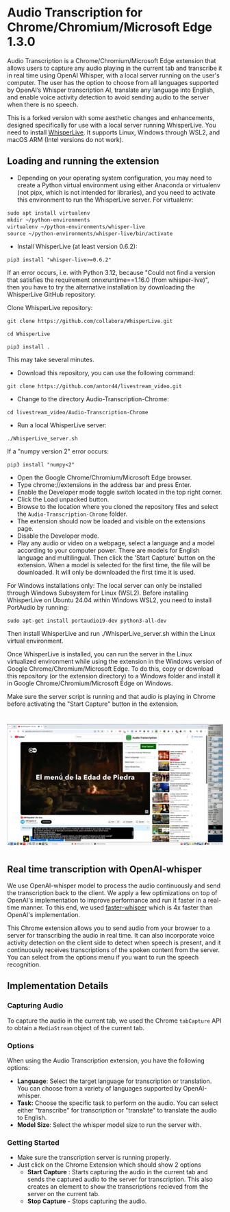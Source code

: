 # Audio Transcription for Chrome/Chromium/Microsoft Edge 1.3.0

Audio Transcription is a Chrome/Chromium/Microsoft Edge extension that allows users to capture any audio playing in the current tab and transcribe it in real time using OpenAI Whisper, with a local server running on the user's computer. The user has the option to choose from all languages supported by OpenAI’s Whisper transcription AI, translate any language into English, and enable voice activity detection to avoid sending audio to the server when there is no speech.

This is a forked version with some aesthetic changes and enhancements, designed specifically for use with a local server running WhisperLive. You need to install [WhisperLive](https://github.com/collabora/WhisperLive). It supports Linux, Windows through WSL2, and macOS ARM (Intel versions do not work).


## Loading and running the extension
- Depending on your operating system configuration, you may need to create a Python virtual environment using either Anaconda or virtualenv (not pipx, which is not intended for libraries), and you need to activate this environment to run the WhisperLive server. For virtualenv:
````
sudo apt install virtualenv
mkdir ~/python-environments
virtualenv ~/python-environments/whisper-live
source ~/python-environments/whisper-live/bin/activate
````
- Install WhisperLive (at least version 0.6.2):
```
pip3 install "whisper-live>=0.6.2"
```
If an error occurs, i.e. with Python 3.12, because "Could not find a version that satisfies the requirement onnxruntime==1.16.0 (from whisper-live)", then you have to
try the alternative installation by downloading the WhisperLive GitHub repository:


Clone WhisperLive repository:
```
git clone https://github.com/collabora/WhisperLive.git

```
```
cd WhisperLive
```
```
pip3 install .
```
This may take several minutes.

- Download this repository, you can use the following command:
```
git clone https://github.com/antor44/livestream_video.git
```
- Change to the directory Audio-Transcription-Chrome:
```
cd livestream_video/Audio-Transcription-Chrome
```
- Run a local WhisperLive server:
```
./WhisperLive_server.sh
```
If a "numpy version 2" error occurs:
```
pip3 install "numpy<2"
```
- Open the Google Chrome/Chromium/Microsoft Edge browser.
- Type chrome://extensions in the address bar and press Enter.
- Enable the Developer mode toggle switch located in the top right corner.
- Click the Load unpacked button.
- Browse to the location where you cloned the repository files and select the ```Audio-Transcription-Chrome``` folder.
- The extension should now be loaded and visible on the extensions page.
- Disable the Developer mode.
- Play any audio or video on a webpage, select a language and a model according to your computer power. There are models for English language and multilingual. Then click the 'Start Capture' button on the extension. When a model is selected for the first time, the file will be downloaded. It will only be downloaded the first time it is used.


For Windows installations only: The local server can only be installed through Windows Subsystem for Linux (WSL2). Before installing WhisperLive on Ubuntu 24.04 within Windows WSL2, you need to install PortAudio by running:
```
sudo apt-get install portaudio19-dev python3-all-dev
```  
Then install WhisperLive and run ./WhisperLive_server.sh within the Linux virtual environment.

Once WhisperLive is installed, you can run the server in the Linux virtualized environment while using the extension in the Windows version of Google Chrome/Chromium/Microsoft Edge. To do this, copy or download this repository (or the extension directory) to a Windows folder and install it in Google Chrome/Chromium/Microsoft Edge on Windows.

Make sure the server script is running and that audio is playing in Chrome before activating the "Start Capture" button in the extension.

#
![Screenshot](https://github.com/antor44/livestream_video/blob/main/Audio-Transcription-Chrome/Chrome_extension1.jpg)
#


## Real time transcription with OpenAI-whisper
We use OpenAI-whisper model to process the audio continuously and send the transcription back to the client. We apply a few optimizations on top of OpenAI's implementation to improve performance and run it faster in a real-time manner. To this end, we used [faster-whisper](https://github.com/guillaumekln/faster-whisper) which is 4x faster than OpenAI's implementation.

This Chrome extension allows you to send audio from your browser to a server for transcribing the audio in real time. It can also incorporate voice activity detection on the client side to detect when speech is present, and it continuously receives transcriptions of the spoken content from the server. You can select from the options menu if you want to run the speech recognition.


## Implementation Details

### Capturing Audio
To capture the audio in the current tab, we used the Chrome `tabCapture` API to obtain a `MediaStream` object of the current tab.

### Options
When using the Audio Transcription extension, you have the following options:
 - **Language**: Select the target language for transcription or translation. You can choose from a variety of languages supported by OpenAI-whisper.
 - **Task:** Choose the specific task to perform on the audio. You can select either "transcribe" for transcription or "translate" to translate the audio to English.
 - **Model Size**: Select the whisper model size to run the server with.

### Getting Started
- Make sure the transcription server is running properly.
- Just click on the Chrome Extension which should show 2 options
  - **Start Capture** : Starts capturing the audio in the current tab and sends the captured audio to the server for transcription. This also creates an element to show the transcriptions recieved from the server on the current tab.
  - **Stop Capture** - Stops capturing the audio.

